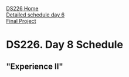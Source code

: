 [DS226 Home](home.md)  
[Detailed schedule day 6](ds226-schedule-6.pdf)  
[Final Project](final.md)  

# DS226. Day 8 Schedule
## "Experience II"



<!-- **8:00 - 8:50**  
Digital media analysis including:

- design process

- concept versus realization

- what to do when we're stuck and uninspired?

- how to judge digital media: what is good and what is bad?


Or work on final project




**8:50 - 9:00**  
_break_  
  
**9:00 - 9:50**  

Tutorial:
(students' request)
  
Processing images,
Abstracting images,
Creating abstract images
  
Keywords: translational envisioning
   
Or work on final project  


**9:50 - 10:20**  
_break_  
  
**10:20 - 11:10**  

Tutorial:
(students' request)
   
Processing: creating abstract textures in image and sound; creating atmospheres;
designing an experience that changes over time
  

Or work on final project  
  
**11:10 - 11:20**  
_break_  
  
**11:20 - 12:10**  

Tutorial:
(students' request)
  
Game sound industry,
including creating sounds for games, designing sound effects, matching sounds with images, industry standards.

  
Or work on final project 
  
**12:10 - 14:00**  
_lunch break_  
  
**14:00 - 14:50**  

Tutorial:
(students' request)
  
Rhtym and beat making in software, music production in software


  
Or work on final project
  
**14:50 - 15:00**  
_break_  
  
**15:00 - 15:50**  

Digital media analysis
including:

- design process

- concept versus realization

- what to do when we're stuck and uninspired?

- how to judge digital media: what is good and what is bad?
  

Or work on final project

  
**15:50 - 16:20**  
_break_  
  
**16:20 - 17:10**  

Digital media analysis:
  
showing of Marcel's own art works.


  


Or work on final project"

   
**17:10 - 17:20**  
_break_  
  
**17:20 - 18:10**  

Check-in on all final projects; groups give a quick presentation with progress report and what they still need -->

